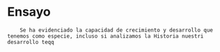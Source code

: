 # Ensayo 

		Se ha evidenciado la capacidad de crecimiento y desarrollo que tenemos como especie, incluso si analizamos la Historia nuestri desarrollo teqq